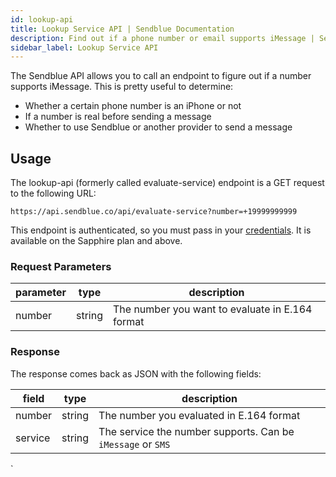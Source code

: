 ```yaml
---
id: lookup-api
title: Lookup Service API | Sendblue Documentation
description: Find out if a phone number or email supports iMessage | Sendblue
sidebar_label: Lookup Service API
---
```


The Sendblue API allows you to call an endpoint to figure out if a number supports iMessage. This is pretty useful to determine:

- Whether a certain phone number is an iPhone or not
- If a number is real before sending a message
- Whether to use Sendblue or another provider to send a message

## Usage

The lookup-api (formerly called evaluate-service) endpoint is a GET request to the following URL:

`https://api.sendblue.co/api/evaluate-service?number=+19999999999`

This endpoint is authenticated, so you must pass in your [credentials](/docs/credentials). It is available on the Sapphire plan and above.

### Request Parameters

| parameter | type   | description                                     |
| --------- | ------ | ----------------------------------------------- |
| number    | string | The number you want to evaluate in E.164 format |

### Response

The response comes back as JSON with the following fields:

| field   | type   | description                                                 |
| ------- | ------ | ----------------------------------------------------------- |
| number  | string | The number you evaluated in E.164 format                    |
| service | string | The service the number supports. Can be `iMessage` or `SMS` |

`
